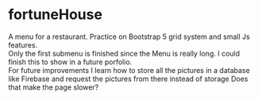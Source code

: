 # fortuneHouse
A menu for a restaurant. Practice on Bootstrap 5 grid system and small Js features. <br>
Only the first submenu is finished since the Menu is really long. I could finish this to show in a future porfolio. <br>
For future improvements I learn how to store all the pictures in a database like Firebase and request the pictures from there instead of storage
Does that make the page slower?


